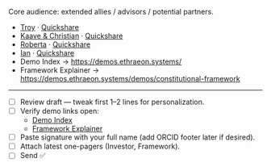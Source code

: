 Core audience: extended allies / advisors / potential partners.
- [Troy](troy.txt) · [Quickshare](troy_quickshare.txt)
- [Kaave & Christian](kaave_christian.txt) · [Quickshare](kaave_christian_quickshare.txt)
- [Roberta](roberta.txt) · [Quickshare](roberta_quickshare.txt)
- [Ian](ian.txt) · [Quickshare](ian_quickshare.txt)
- Demo Index → https://demos.ethraeon.systems/
- Framework Explainer → https://demos.ethraeon.systems/demos/constitutional-framework

---
- [ ] Review draft — tweak first 1–2 lines for personalization.  
- [ ] Verify demo links open:  
  - [Demo Index](https://demos.ethraeon.systems/)  
  - [Framework Explainer](https://demos.ethraeon.systems/demos/constitutional-framework)  
- [ ] Paste signature with your full name (add ORCID footer later if desired).  
- [ ] Attach latest one-pagers (Investor, Framework).  
- [ ] Send ✅
